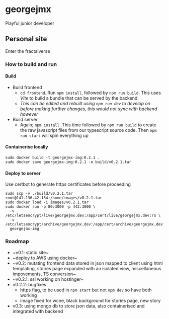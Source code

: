 # georgejmx

Playful junior developer

## Personal site

Enter the fractalverse

### How to build and run

#### Build

- Build frontend
  - `cd frontend`. Run `npm install`, followed by `npm run build`. This uses
    _Vite_ to build a bundle that can be served by the backend
  - _This can be edited and rebuilt using `npm run dev` to develop on before
    making further changes, this would not sync with backend however_
- Build server
  - Again; `npm install`. This time followed by `npm run build` to create the
    raw javascript files from our typescript source code. Then `npm run start`
    will spin everything up

#### Containerise locally

```
sudo docker build -t georgejmx-img:0.2.1 .
sudo docker save georgejmx-img:0.2.1 -o build/v0.2.1.tar
```

#### Deploy to server

Use certbot to generate https certificates before proceeding

```
sudo scp -v ./build/v0.2.1.tar root@141.136.42.154:/home/images/v0.2.1.tar
sudo docker load -i images/v0.2.1.tar
sudo docker run -p 80:3000 -p 443:3000 \
  -v /etc/letsencrypt/live/georgejmx.dev:/app/cert/live/georgejmx.dev:ro \
  -v /etc/letsencrypt/archive/georgejmx.dev:/app/cert/archive/georgejmx.dev:ro
  georgejmx-img
```

### Roadmap

- ~v0.1: static site~
- ~deploy to AWS using docker~
- ~v0.2: mutating frontend data stored in json mapped to client using html
  templating, stories page expanded with an isolated view, miscellaneous
  impovements, TS conversion~
- ~v0.2.1: ssl working on hostinger~
- v0.2.2: bugfixes
  - https flag, to be used in `npm start` but not `npm dev` so have both working
  - image fixed for wcne, black background for stories page, new story
- v0.3: using mongo db to store json data, also containerised and integrated
  with backend
